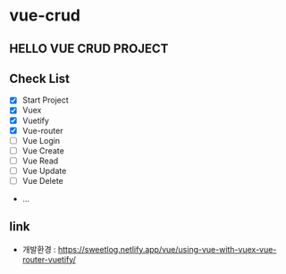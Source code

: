 # vue-crud

## HELLO VUE CRUD PROJECT

## Check List
- [x] Start Project
- [x] Vuex
- [x] Vuetify
- [x] Vue-router
- [ ] Vue Login
- [ ] Vue Create
- [ ] Vue Read
- [ ] Vue Update
- [ ] Vue Delete
- ...

## link
- 개발환경 : https://sweetlog.netlify.app/vue/using-vue-with-vuex-vue-router-vuetify/